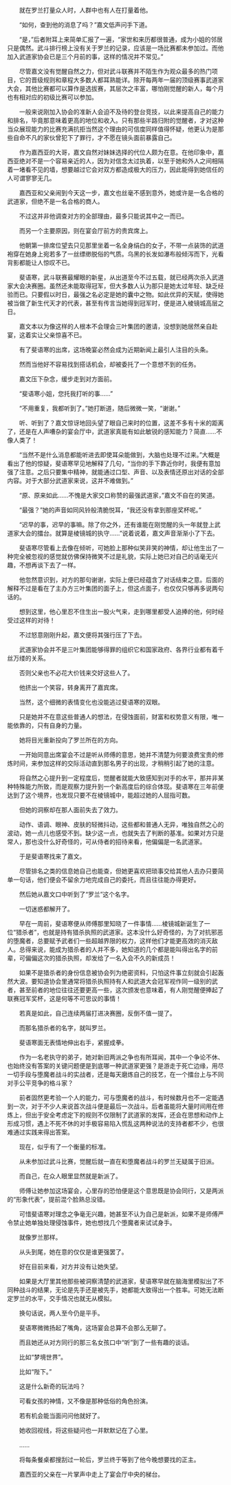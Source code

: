 　　就在罗兰打量众人时，人群中也有人在打量着他。

　　“如何，查到他的消息了吗？”嘉文低声问手下道。

　　“是，”后者附耳上来简单汇报了一遍，“家世和来历都很普通，成为小姐的邻居只是偶然。武斗排行榜上没有关于罗兰的记录，应该是一场比赛都未参加过。而他加入武道家协会已是三个月前的事，这样的情况并不常见。”

　　尽管嘉文没有觉醒自然之力，但对武斗联赛并不陌生作为观众最多的热门项目，它的晋级规则和章程大多数人都耳熟能详。除开每两年一届的顶级赛事武道家大会，其他比赛都可以算作是选拔赛，其层次之丰富，哪怕刚觉醒的新人，每个月也有相对应的初级比赛可以参加。

　　一般来说刚加入协会的准新人会迫不及待的登台竞技，以此来提高自己的能力和排名，毕竟那意味着更高的地位和收入。只有那些半路归附的觉醒者，才对这种当众展现能力的比赛充满抗拒当然这个理由的可信度同样值得怀疑，他更认为是那些自命不凡的家伙曾犯下了罪行，才不愿在镜头面前暴露自己。

　　作为嘉西亚的大哥，嘉文自然对妹妹选择的代位人颇为在意。在他印象中，嘉西亚绝对不是一个容易亲近的人，因为对信念太过执着，以至于她和外人之间相隔着一堵看不见的墙，想要越过它会对双方都造成极大的压力，因此能得到她信任的人可谓寥寥无几。

　　嘉西亚和父亲闹到今天这一步，嘉文也丝毫不感到意外，她或许是一名合格的武道家，但绝不是一名合格的商人。

　　不过这并非他调查对方的全部理由，最多只能说其中之一而已。

　　而另一个主要原因，则在宴会厅前方的贵宾席上。

　　他朝第一排席位望去只见那里坐着一名全身绢白的女子，不带一点装饰的武道袍穿在她身上宛若多了一丝缥缈脱俗的气质。乌黑的长发如瀑布般倾泻而下，光看背影都能让人惊叹不已。

　　斐语寒，武斗联赛最耀眼的新星，从出道至今不过五载，就已经两次杀入武道家大会决赛圈。虽然还未能取得冠军，但大多数人认为那只是她太过年轻、缺乏经验而已。只要假以时日，最强之名必定是她的囊中之物。如此优异的天赋，使得她被当做了新生代天才的代表，甚至有传言当她得到冠军时，便是进入棱镜城高层之日。

　　嘉文本以为像这样的人根本不会理会三叶集团的邀请，没想到她居然亲自赴宴，这着实让父亲惊喜不已。

　　有了斐语寒的出席，这场晚宴必然会成为近期新闻上最引人注目的头条。

　　然而当他好不容易找到搭话机会，却被委托了一个意想不到的任务。

　　嘉文压下杂念，缓步走到对方面前。

　　“斐语寒小姐，您托我打听的事……”

　　“不用重复，我都听到了。”她打断道，随后微微一笑，“谢谢。”

　　听、听到了？嘉文惊讶地回头望了眼自己来时的位置，这差不多有十米的距离了，还是在人声嘈杂的宴会厅中，武道家真能有如此敏锐的感知能力？简直……不像人类了！

　　“当然不是什么消息都能听进去即使耳朵能做到，大脑也处理不过来。”大概是看出了他的惊疑，斐语寒罕见地解释了几句，“当你的手下靠近你时，我便有意加强了注意。之后只要集中精神，就能通过口型、声音、以及表情还原出对话的全部内容。对于大部分武道家来说，这并不难做到。”

　　“原、原来如此……不愧是大家交口称赞的最强武道家，”嘉文不自在的笑道。

　　“最强？”她的声音如同风铃般清脆悦耳，“我还没有拿到那座奖杯呢。”

　　“迟早的事，迟早的事嘛。除了你之外，还有谁能在刚觉醒的头一年就登上武道家大会的擂台。就算是棱镜城的执守……”说着说着，嘉文声音渐渐小了下去。

　　斐语寒尽管看上去像在倾听，可她脸上那种似笑非笑的神情，却让他生出了一种完全被忽视的感觉就仿佛保持微笑不过是礼貌，实际上她已对自己的话毫无兴趣，不想再谈下去了一样。

　　他忽然意识到，对方的那句谢谢，实际上便已经蕴含了对话结束之意。后面的解释不过是看在了主办方三叶集团的面子上，但这点面子，也仅仅只够再多说两句话的。

　　想到这里，他心里忍不住生出一股火气来，走到哪里都受人追捧的他，何时经受过这样的对待！

　　不过怒意刚刚升起，嘉文便将其强行压了下去。

　　武道家协会并不是三叶集团能够得罪的组织它和国家政府、各界行业都有着千丝万缕的关系。

　　否则父亲也不必花大价钱来交好这些人了。

　　他挤出一个笑容，转身离开了嘉宾席。

　　当然，这个细微的表情变化也没能逃过斐语寒的双眼。

　　只是她并不在意这些普通人的想法，在侵蚀面前，财富和权势意义有限，唯一能依靠的，只有自身的力量。

　　她将目光重新投向了罗兰所在的方向。

　　一开始同意出席宴会不过是听从师傅的意思，她并不清楚为何要浪费宝贵的修炼时间，来参加这样的交际活动直到那名男子的出现，才稍稍引起了她的注意。

　　将自然之心提升到一定程度后，觉醒者就能大致感知到对手的水平，那并非某种特殊能力所致，而是观察力提升到一个新高度后的综合体现。斐语寒在三年前便达到了这个境界，也发现只要不在棱镜城中，能超过她的人屈指可数。

　　但她的洞察却在那人面前失去了效力。

　　动作、语调、眼神、皮肤的轻微抖动，这些都和普通人无异，唯独自然之心的波动，她一点儿也感受不到。缺少这一点，也就失去了判断的基准。如果对方只是常人，那也没什么好奇怪的，可从侍者的招待来看，他偏偏是一名武道家。

　　于是斐语寒找来了嘉文。

　　尽管排名之类的信息她自己也能查，但她更喜欢把琐事交给其他人去办只要简单一句话，他们便会不留余力地完成自己的委托，而且往往能办得更好。

　　然后她从嘉文口中听到了“罗兰”这个名字。

　　一切迷惑都解开了。

　　早在一周前，斐语寒便从师傅那里知晓了一件事情……棱镜城新诞生了一位“猎杀者”，也就是持有猎杀执照的武道家。这本没什么好奇怪的，为了对抗邪恶的堕魔者，总要赋予武者们一些超越界限的权力，这样他们才能更高效的消灭敌人。总得来说，能成为猎杀者的人并不多，她知道的几个都是能叫得出名字的前辈，可偏偏这次的猎杀执照，却发给了一名入会不久的新成员！

　　如果不是猎杀者的身份信息被协会列为绝密资料，只怕这件事立刻就会引起轰然大波。要知道协会里通常将猎杀执照持有人和武道大会冠军视作同一级别的武者，甚至前者的地位往往还要更高一些，这次颁发也意味着，有人刚觉醒便捧起了联赛冠军奖杯，这是何等不可思议的事情！

　　若真是如此，自己连续两届打进决赛圈，反倒不值一提了。

　　而那名猎杀者的名字，就叫罗兰。

　　斐语寒面无表情地伸出右手，紧握成拳。

　　作为一名老执守的弟子，她对新旧两派之争也有所耳闻，其中一个争论不休、也始终没有答案的关键问题便是到底哪一种武道家更强？是游走于死亡边缘，用尽一切手段与堕魔者战斗的实战者，还是每天磨炼自己的技艺，在一个擂台上与不同对手公平竞争的格斗家？

　　前者固然更考验一个人的能力，可与堕魔者的战斗，有时候数月也不一定能遇到一次，对于不少人来说首次战斗便是最后一次战斗。后者虽能将大量时间用在修炼上，但出于安全考虑定下的规则不仅限制了武道家的发挥，还会在思想和动作上形成习惯，遇上不死不休的对手极容易陷入慌乱这两种说法的支持者都不少，也很难通过实践来得出答案。

　　现在，似乎有了一个衡量的标准。

　　从未参加过武斗比赛，觉醒后就一直在和堕魔者战斗的罗兰无疑属于旧派。

　　而自己，在众人眼里显然就是新派了。

　　师傅让她参加这场宴会，心里存的恐怕便是这个意思既是协会同行，又是两派的“形象代表”，提前混个脸熟总没错。

　　可惜斐语寒对理念之争毫无兴趣，她甚至不认为自己是新派，如果不是师傅严令禁止她单独处理侵蚀事件，她也想找几个堕魔者来试试身手。

　　就像罗兰那样。

　　从头到尾，她在意的仅仅是谁更强罢了。

　　好在目前来看，对方并没有让她失望。

　　如果是大厅里其他那些被洞察清楚的武道家，斐语寒早就在脑海里模拟出了不同种战斗的结果，无论是先手还是被先手，她都能大致得出一个胜率。可她无法断定罗兰的水平，交手情况也就无从模拟。

　　换句话说，两人至今仍是平手。

　　斐语寒微微扬起了嘴角，这场宴会总算不会那么无聊了。

　　而且她还从对方同行的那三名女孩口中“听”到了一些有趣的谈话。

　　比如“梦境世界”。

　　比如“陛下。”

　　这是什么新奇的玩法吗？

　　可看女孩的神情，又不像是那种低俗的角色扮演。

　　若有机会能当面问问他就好了。

　　她收回视线，将这些疑问也一并默默记在了心里。

　　……

　　将每条餐桌都搜刮过一轮后，罗兰终于等到了他今晚想要找的正主。

　　嘉西亚的父亲在一片掌声中走上了宴会厅中央的梯台。
